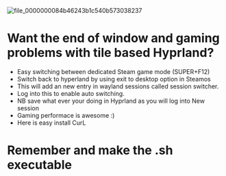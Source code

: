 
![file_0000000084b46243b1c540b573038237](https://github.com/user-attachments/assets/885ff734-4ccf-405f-9b6d-7e8fc61c8943)





# Want the end of window and gaming problems with tile based Hyprland?
+ Easy switching between dedicated Steam game mode (SUPER+F12)
+ Switch back to hyperland by using exit to desktop option in Steamos
+ This will add an new entry in wayland sessions called session switcher.
+ Log into this to enable auto switching.
+ NB save what ever your doing in Hyprland as you will log into New session
+ Gaming performace is awesome :)
+ Here is easy install CurL
# Remember and make the .sh executable 
